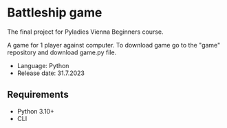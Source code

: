 # Battleship game

The final project for Pyladies Vienna Beginners course. 

A game for 1 player against computer. To download game go to the "game" repository and download game.py file. 

- Language: Python
- Release date: 31.7.2023

## Requirements

- Python 3.10+
- CLI

